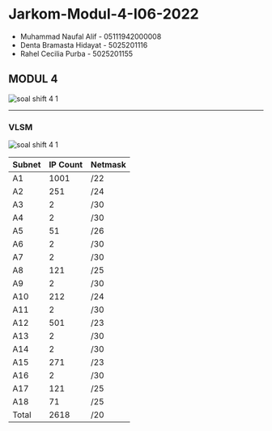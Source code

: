 # Jarkom-Modul-4-I06-2022

- Muhammad Naufal Alif - 05111942000008
- Denta Bramasta Hidayat - 5025201116
- Rahel Cecilia Purba - 5025201155

MODUL 4
---
![soal shift 4 1](https://user-images.githubusercontent.com/112471006/203229401-542b0a44-7c21-4f82-b5ad-d959b600ab44.png)

---

### VLSM
![soal shift 4 1](https://user-images.githubusercontent.com/112471006/204075156-7aab9b73-b533-4454-b974-8f19314f545a.png)

| Subnet | IP Count  | Netmask |
| ------- | --- | --- |
|A1 | 1001 | /22 |
|A2 | 251 | /24 |
|A3 | 2 | /30 |
|A4 | 2 | /30 |
|A5 | 51 | /26 |
|A6 | 2 | /30 |
|A7 | 2 | /30 |
|A8 | 121 | /25 |
|A9 | 2 | /30 |
|A10 | 212 | /24 |
|A11 | 2 | /30 |
|A12 | 501 | /23 |
|A13 | 2 | /30 |
|A14 | 2 | /30|
|A15 | 271 | /23 |
|A16 | 2 | /30 |
|A17 | 121 | /25 |
|A18 | 71 | /25 |
|Total | 2618 | /20|

